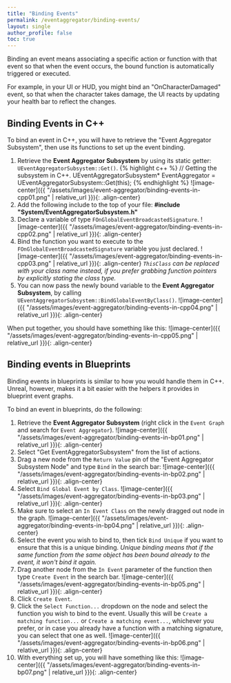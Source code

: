```yaml
---
title: "Binding Events"
permalink: /eventaggregator/binding-events/
layout: single
author_profile: false
toc: true
---
```


Binding an event means associating a specific action or function with that event so that when the event occurs, the bound function is automatically triggered or executed.

For example, in your UI or HUD, you might bind an "OnCharacterDamaged" event, so that when the character takes damage, the UI reacts by updating your health bar to reflect the changes.

## Binding Events in C++

To bind an event in C++, you will have to retrieve the "Event Aggregator Subsystem", then use its functions to set up the event binding.

1. Retrieve the **Event Aggregator Subsystem** by using its static getter: `UEventAggregatorSubsystem::Get()`.
{% highlight c++ %}
// Getting the subsystem in C++.
UEventAggregatorSubsystem* EventAggregator = UEventAggregatorSubsystem::Get(this);
{% endhighlight %}
![image-center]({{ "/assets/images/event-aggregator/binding-events-in-cpp01.png" | relative_url }}){: .align-center}
2. Add the following include to the top of your file: **#include "System/EventAggregatorSubsystem.h"**
3. Declare a variable of type `FOnGlobalEventBroadcastedSignature`.
![image-center]({{ "/assets/images/event-aggregator/binding-events-in-cpp02.png" | relative_url }}){: .align-center}
4. Bind the function you want to execute to the `FOnGlobalEventBroadcastedSignature` variable you just declared.
![image-center]({{ "/assets/images/event-aggregator/binding-events-in-cpp03.png" | relative_url }}){: .align-center}
*`ThisClass` can be replaced with your class name instead, if you prefer grabbing function pointers by explicitly stating the class type.*
5. You can now pass the newly bound variable to the **Event Aggregator Subsystem**, by calling `UEventAggregatorSubsystem::BindGlobalEventByClass()`.
![image-center]({{ "/assets/images/event-aggregator/binding-events-in-cpp04.png" | relative_url }}){: .align-center}

When put together, you should have something like this:
![image-center]({{ "/assets/images/event-aggregator/binding-events-in-cpp05.png" | relative_url }}){: .align-center}

## Binding events in Blueprints

Binding events in blueprints is similar to how you would handle them in C++. Unreal, however, makes it a bit easier with the helpers it provides in blueprint event graphs.

To bind an event in blueprints, do the following:

1. Retrieve the **Event Aggregator Subsystem** (right click in the `Event Graph` and search for `Event Aggregator`).
![image-center]({{ "/assets/images/event-aggregator/binding-events-in-bp01.png" | relative_url }}){: .align-center}
2. Select "Get EventAggregatorSubsystem" from the list of actions.
3. Drag a new node from the `Return Value` pin of the "Event Aggregator Subsystem Node" and type `Bind` in the search bar:
![image-center]({{ "/assets/images/event-aggregator/binding-events-in-bp02.png" | relative_url }}){: .align-center}
4. Select `Bind Global Event by Class`.
![image-center]({{ "/assets/images/event-aggregator/binding-events-in-bp03.png" | relative_url }}){: .align-center}
5. Make sure to select an `In Event Class` on the newly dragged out node in the graph.
![image-center]({{ "/assets/images/event-aggregator/binding-events-in-bp04.png" | relative_url }}){: .align-center}
6. Select the event you wish to bind to, then tick `Bind Unique` if you want to ensure that this is a unique binding.
*Unique binding means that if the same function from the same object has been bound already to the event, it won't bind it again.*
7. Drag another node from the `In Event` parameter of the function then type `Create Event` in the search bar.
![image-center]({{ "/assets/images/event-aggregator/binding-events-in-bp05.png" | relative_url }}){: .align-center}
8. Click `Create Event`.
9. Click the `Select Function...` dropdown on the node and select the function you wish to bind to the event. 
Usually this will be `Create a matching function...` or `Create a matching event...`, whichever you prefer, 
or in case you already have a function with a matching signature, you can select that one as well.
![image-center]({{ "/assets/images/event-aggregator/binding-events-in-bp06.png" | relative_url }}){: .align-center}
10. With everything set up, you will have something like this:
![image-center]({{ "/assets/images/event-aggregator/binding-events-in-bp07.png" | relative_url }}){: .align-center}